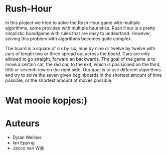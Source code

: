 # Rush-Hour
In this project we tried to solve the Rush Hour game with multiple algorithms, some provided with multiple heuristics. Rush Hour is a pretty simplistic boardgame with rules that are easy to undesrtand. However, solving this problem with algorithms becomes quite complex.

The board is a square of six by six, nine by nine or twelve by twelve with cars of length two or three spread out across the board. Cars are only allowed to go straight, forward an backwards. The goal of the game is to move a certain car, the red car, to the exit, which is posisioned on the third, fifth or seventh row on the right side. Our goal is to use different algorithms and try to solve the seven given beginboards in the shortest amount of time possible, or the shortest amount of moves possible. 



# Wat mooie kopjes:)

# Auteurs
* Dylan Wellner
* Ian Epping
* Jacco van Wijk
